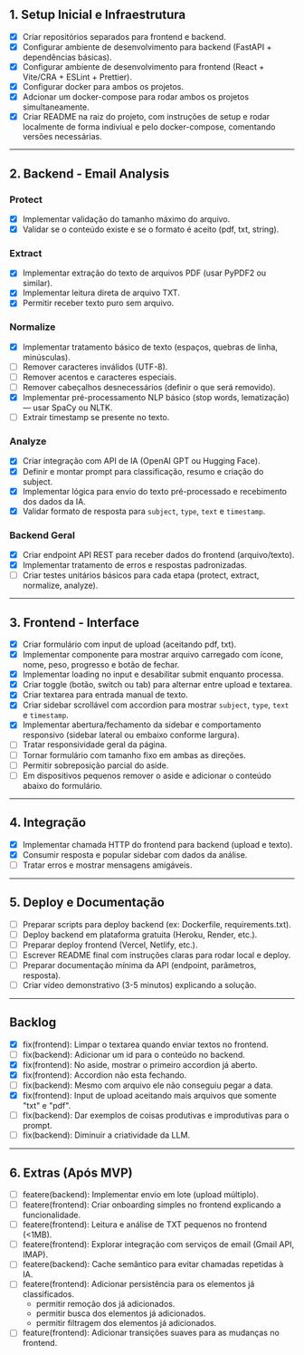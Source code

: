 ## 1. Setup Inicial e Infraestrutura

* [x] Criar repositórios separados para frontend e backend.
* [x] Configurar ambiente de desenvolvimento para backend (FastAPI + dependências básicas).
* [x] Configurar ambiente de desenvolvimento para frontend (React + Vite/CRA + ESLint + Prettier).
* [x] Configurar docker para ambos os projetos.
* [x] Adcionar um docker-compose para rodar ambos os projetos simultaneamente.
* [x] Criar README na raiz do projeto, com instruções de setup e rodar localmente de forma indiviual e pelo docker-compose, comentando versões necessárias.
---

## 2. Backend - Email Analysis

### Protect

* [x] Implementar validação do tamanho máximo do arquivo.
* [x] Validar se o conteúdo existe e se o formato é aceito (pdf, txt, string).

### Extract

* [x] Implementar extração do texto de arquivos PDF (usar PyPDF2 ou similar).
* [x] Implementar leitura direta de arquivo TXT.
* [x] Permitir receber texto puro sem arquivo.

### Normalize

* [x] Implementar tratamento básico de texto (espaços, quebras de linha, minúsculas).
* [ ] Remover caracteres inválidos (UTF-8).
* [ ] Remover acentos e caracteres especiais.
* [ ] Remover cabeçalhos desnecessários (definir o que será removido).
* [x] Implementar pré-processamento NLP básico (stop words, lematização) — usar SpaCy ou NLTK.
* [ ] Extrair timestamp se presente no texto.

### Analyze

* [x] Criar integração com API de IA (OpenAI GPT ou Hugging Face).
* [x] Definir e montar prompt para classificação, resumo e criação do subject.
* [x] Implementar lógica para envio do texto pré-processado e recebimento dos dados da IA.
* [x] Validar formato de resposta para `subject`, `type`, `text` e `timestamp`.

### Backend Geral

* [x] Criar endpoint API REST para receber dados do frontend (arquivo/texto).
* [x] Implementar tratamento de erros e respostas padronizadas.
* [ ] Criar testes unitários básicos para cada etapa (protect, extract, normalize, analyze).

---

## 3. Frontend - Interface

* [x] Criar formulário com input de upload (aceitando pdf, txt).
* [x] Implementar componente para mostrar arquivo carregado com ícone, nome, peso, progresso e botão de fechar.
* [x] Implementar loading no input e desabilitar submit enquanto processa.
* [x] Criar toggle (botão, switch ou tab) para alternar entre upload e textarea.
* [x] Criar textarea para entrada manual de texto.
* [x] Criar sidebar scrollável com accordion para mostrar `subject`, `type`, `text` e `timestamp`.
* [x] Implementar abertura/fechamento da sidebar e comportamento responsivo (sidebar lateral ou embaixo conforme largura).
* [ ] Tratar responsividade geral da página.
* [ ] Tornar formulário com tamanho fixo em ambas as direções.
* [ ] Permitir sobreposição parcial do aside.
* [ ] Em dispositivos pequenos remover o aside e adicionar o conteúdo abaixo do formulário.

---

## 4. Integração

* [x] Implementar chamada HTTP do frontend para backend (upload e texto).
* [x] Consumir resposta e popular sidebar com dados da análise.
* [ ] Tratar erros e mostrar mensagens amigáveis.

---

## 5. Deploy e Documentação

* [ ] Preparar scripts para deploy backend (ex: Dockerfile, requirements.txt).
* [ ] Deploy backend em plataforma gratuita (Heroku, Render, etc.).
* [ ] Preparar deploy frontend (Vercel, Netlify, etc.).
* [ ] Escrever README final com instruções claras para rodar local e deploy.
* [ ] Preparar documentação mínima da API (endpoint, parâmetros, resposta).
* [ ] Criar vídeo demonstrativo (3-5 minutos) explicando a solução.

---

## Backlog

* [x] fix(frontend): Limpar o textarea quando enviar textos no frontend.
* [ ] fix(backend): Adicionar um id para o conteúdo no backend.
* [x] fix(frontend): No aside, mostrar o primeiro accordion já aberto.
* [x] fix(frontend): Accordion não esta fechando.
* [ ] fix(backend): Mesmo com arquivo ele não conseguiu pegar a data.
* [x] fix(frontend): Input de upload aceitando mais arquivos que somente "txt" e "pdf".
* [ ] fix(backend): Dar exemplos de coisas produtivas e improdutivas para o prompt. 
* [ ] fix(backend): Diminuir a criatividade da LLM.

---

## 6. Extras (Após MVP)

* [ ] featere(backend): Implementar envio em lote (upload múltiplo).
* [ ] featere(frontend): Criar onboarding simples no frontend explicando a funcionalidade.
* [ ] featere(frontend): Leitura e análise de TXT pequenos no frontend (<1MB).
* [ ] featere(frontend): Explorar integração com serviços de email (Gmail API, IMAP).
* [ ] featere(backend): Cache semântico para evitar chamadas repetidas à IA.
* [ ] featere(frontend): Adicionar persistência para os elementos já classificados.
    - permitir remoção dos já adicionados.
    - permitir busca dos elementos já adicionados.
    - permitir filtragem dos elementos já adicionados.
* [ ] feature(frontend): Adicionar transições suaves para as mudanças no frontend.
